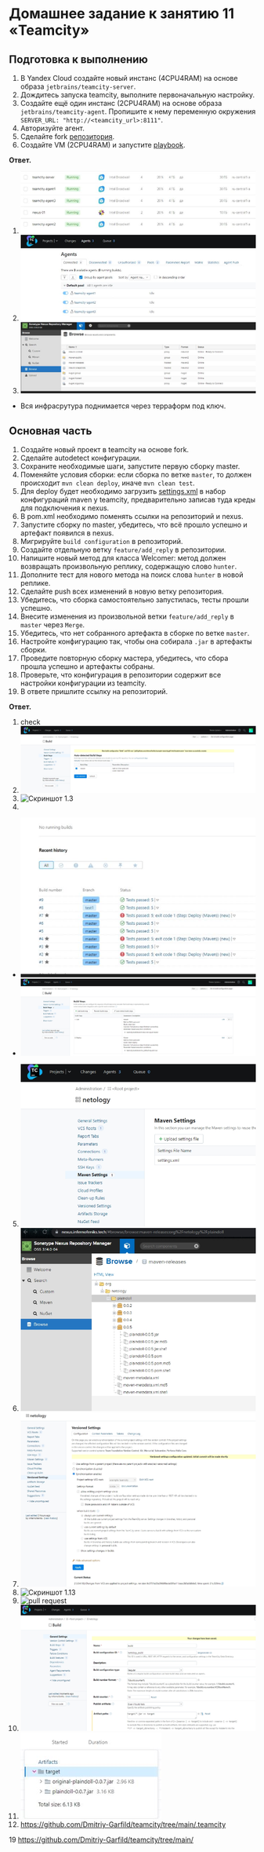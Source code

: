 # Домашнее задание к занятию 11 «Teamcity»


## Подготовка к выполнению

1. В Yandex Cloud создайте новый инстанс (4CPU4RAM) на основе образа `jetbrains/teamcity-server`.
2. Дождитесь запуска teamcity, выполните первоначальную настройку.
3. Создайте ещё один инстанс (2CPU4RAM) на основе образа `jetbrains/teamcity-agent`. Пропишите к нему переменную окружения `SERVER_URL: "http://<teamcity_url>:8111"`.
4. Авторизуйте агент.
5. Сделайте fork [репозитория](https://github.com/aragastmatb/example-teamcity).
6. Создайте VM (2CPU4RAM) и запустите [playbook](./infrastructure).

**Ответ.**
1. ![infracture YC](screenshots/image_1.jpg)
2. ![TeamCity Agents](screenshots/image_2.jpg)
3. ![Nexus](screenshots/image_3.jpg)
- Вся инфрасрутура поднимается через терраформ под ключ.

## Основная часть

1. Создайте новый проект в teamcity на основе fork.
2. Сделайте autodetect конфигурации.
3. Сохраните необходимые шаги, запустите первую сборку master.
4. Поменяйте условия сборки: если сборка по ветке `master`, то должен происходит `mvn clean deploy`, иначе `mvn clean test`.
5. Для deploy будет необходимо загрузить [settings.xml](./teamcity/settings.xml) в набор конфигураций maven у teamcity, предварительно записав туда креды для подключения к nexus.
6. В pom.xml необходимо поменять ссылки на репозиторий и nexus.
7. Запустите сборку по master, убедитесь, что всё прошло успешно и артефакт появился в nexus.
8. Мигрируйте `build configuration` в репозиторий.
9. Создайте отдельную ветку `feature/add_reply` в репозитории.
10. Напишите новый метод для класса Welcomer: метод должен возвращать произвольную реплику, содержащую слово `hunter`.
11. Дополните тест для нового метода на поиск слова `hunter` в новой реплике.
12. Сделайте push всех изменений в новую ветку репозитория.
13. Убедитесь, что сборка самостоятельно запустилась, тесты прошли успешно.
14. Внесите изменения из произвольной ветки `feature/add_reply` в `master` через `Merge`.
15. Убедитесь, что нет собранного артефакта в сборке по ветке `master`.
16. Настройте конфигурацию так, чтобы она собирала `.jar` в артефакты сборки.
17. Проведите повторную сборку мастера, убедитесь, что сбора прошла успешно и артефакты собраны.
18. Проверьте, что конфигурация в репозитории содержит все настройки конфигурации из teamcity.
19. В ответе пришлите ссылку на репозиторий.


**Ответ.**
1. check
2. ![Скриншот 1.2](screenshots/image_1.2.jpg)
3. ![Скриншот 1.3](screenshots/image_1.3.jpg)
4. 
- ![Скриншот 1.4.1](screenshots/image_1.4.jpg)
- ![Скриншот 1.4.2](screenshots/image_1.4.1.jpg)
5. ![Скриншот 1.5](screenshots/image_1.5.jpg)
7. ![Скриншот 1.7](screenshots/image_1.7.jpg)
8. ![Скриншот 1.8](screenshots/image_1.8.jpg)
13. ![Скриншот 1.13](screenshots/image_1.13.jpg)
14. ![pull request](https://github.com/InfernoFeniks/example-teamcity/pull/1)
16. ![Скриншот 1.16](screenshots/image_1.16.jpg)
17. ![Скриншот 1.17](screenshots/image_1.17.jpg)
18. https://github.com/Dmitriy-Garfild/teamcity/tree/main/.teamcity
  
19 https://github.com/Dmitriy-Garfild/teamcity/tree/main/
  
